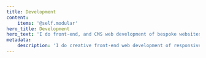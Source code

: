 ```yaml
---
title: Development
content:
    items: '@self.modular'
hero_title: Development
hero_text: 'I do front-end, and CMS web development of bespoke websites, web portals, and webshops.'
metadata:
    description: 'I do creative front-end web development of responsive websites, and work with WordPress, Grav or Perch CMS for simple content management.'
---
```


